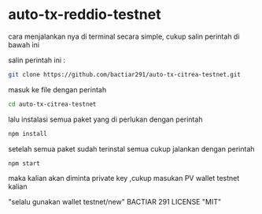 # auto-tx-reddio-testnet
cara menjalankan nya di terminal secara simple, cukup salin perintah di bawah ini 


salin perintah ini :
```bash
git clone https://github.com/bactiar291/auto-tx-citrea-testnet.git
```
masuk ke file dengan perintah 
```bash
cd auto-tx-citrea-testnet
```
lalu instalasi semua paket yang di perlukan dengan perintah
```bash
npm install
```
setelah semua paket sudah terinstal semua cukup
jalankan dengan perintah 
```bash
npm start
```
maka kalian akan diminta private key ,cukup masukan PV wallet testnet kalian

"selalu gunakan wallet testnet/new" 
BACTIAR 291
LICENSE "MIT"
